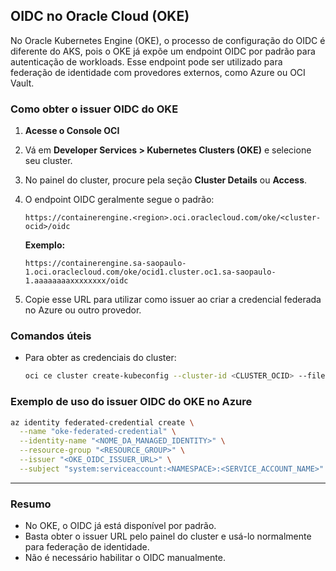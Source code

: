 ## OIDC no Oracle Cloud (OKE)

No Oracle Kubernetes Engine (OKE), o processo de configuração do OIDC é diferente do AKS, pois o OKE já expõe um endpoint OIDC por padrão para autenticação de workloads. Esse endpoint pode ser utilizado para federação de identidade com provedores externos, como Azure ou OCI Vault.

### Como obter o issuer OIDC do OKE

1. **Acesse o Console OCI**
2. Vá em **Developer Services > Kubernetes Clusters (OKE)** e selecione seu cluster.
3. No painel do cluster, procure pela seção **Cluster Details** ou **Access**.
4. O endpoint OIDC geralmente segue o padrão:

    ```
    https://containerengine.<region>.oci.oraclecloud.com/oke/<cluster-ocid>/oidc
    ```

    **Exemplo:**
    ```
    https://containerengine.sa-saopaulo-1.oci.oraclecloud.com/oke/ocid1.cluster.oc1.sa-saopaulo-1.aaaaaaaaxxxxxxxx/oidc
    ```

5. Copie esse URL para utilizar como issuer ao criar a credencial federada no Azure ou outro provedor.

### Comandos úteis

- Para obter as credenciais do cluster:
  ```sh
  oci ce cluster create-kubeconfig --cluster-id <CLUSTER_OCID> --file $HOME/.kube/config --region <REGION>
  ```

### Exemplo de uso do issuer OIDC do OKE no Azure

```sh
az identity federated-credential create \
  --name "oke-federated-credential" \
  --identity-name "<NOME_DA_MANAGED_IDENTITY>" \
  --resource-group "<RESOURCE_GROUP>" \
  --issuer "<OKE_OIDC_ISSUER_URL>" \
  --subject "system:serviceaccount:<NAMESPACE>:<SERVICE_ACCOUNT_NAME>"
```

---

### Resumo

- No OKE, o OIDC já está disponível por padrão.
- Basta obter o issuer URL pelo painel do cluster e usá-lo normalmente para federação de identidade.
- Não é necessário habilitar o OIDC manualmente.
